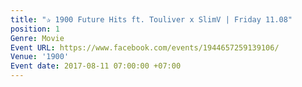 ```yaml
---
title: "✰ 1900 Future Hits ft. Touliver x SlimV | Friday 11.08"
position: 1
Genre: Movie
Event URL: https://www.facebook.com/events/1944657259139106/
Venue: '1900'
Event date: 2017-08-11 07:00:00 +07:00
---
```


